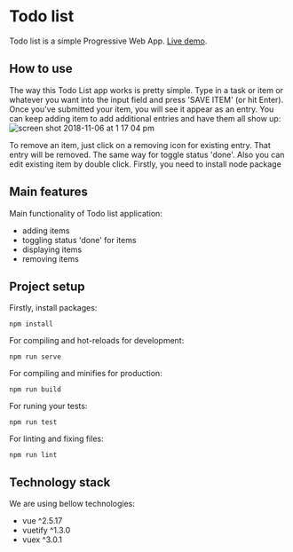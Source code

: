 # Todo list
Todo list is a simple Progressive Web App. [Live demo](https://banderstadt.github.io/vue-todo-app/?).

## How to use
The way this Todo List app works is pretty simple. Type in a task or item or whatever you want into the input field and press 'SAVE ITEM' (or hit Enter). Once you've submitted your item, you will see it appear as an entry. You can keep adding item to add additional entries and have them all show up:
![screen shot 2018-11-06 at 1 17 04 pm](https://user-images.githubusercontent.com/24597998/48061009-4ad44680-e1c6-11e8-9ab4-c4c233bf16e9.png)

To remove an item, just click on a removing icon for existing entry. That entry will be removed. The same way for toggle status 'done'. Also you can edit existing item by double click.
Firstly, you need to install node package

## Main features
Main functionality of Todo list application:
* adding items
* toggling status 'done' for items
* displaying items
* removing items

## Project setup
Firstly, install packages:
```
npm install
```

For compiling and hot-reloads for development:
```
npm run serve
```

For compiling and minifies for production:
```
npm run build
```

For runing your tests:
```
npm run test
```

For linting and fixing files:
```
npm run lint
```

## Technology stack
We are using bellow technologies:
* vue ^2.5.17
* vuetify ^1.3.0
* vuex ^3.0.1
